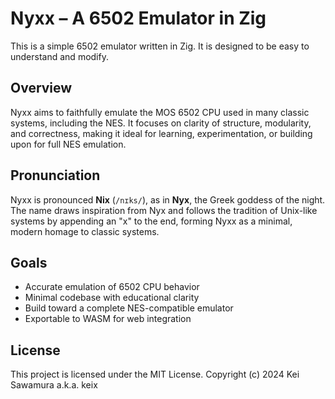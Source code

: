 # Nyxx – A 6502 Emulator in Zig

This is a simple 6502 emulator written in Zig. It is designed to be easy to understand and modify.

## Overview
Nyxx aims to faithfully emulate the MOS 6502 CPU used in many classic systems, including the NES. It focuses on clarity of structure, modularity, and correctness, making it ideal for learning, experimentation, or building upon for full NES emulation.

## Pronunciation
Nyxx is pronounced **Nix** (`/nɪks/`), as in **Nyx**, the Greek goddess of the night. The name draws inspiration from Nyx and follows the tradition of Unix-like systems by appending an "x" to the end, forming Nyxx as a minimal, modern homage to classic systems.

## Goals
- Accurate emulation of 6502 CPU behavior
- Minimal codebase with educational clarity
- Build toward a complete NES-compatible emulator
- Exportable to WASM for web integration

## License
This project is licensed under the MIT License. Copyright (c) 2024 Kei Sawamura a.k.a. keix
